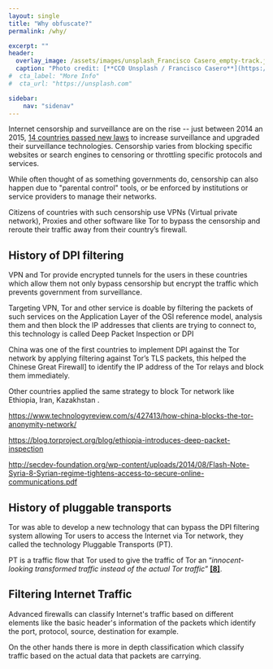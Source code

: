 ```yaml
---
layout: single
title: "Why obfuscate?"
permalink: /why/

excerpt: ""
header:
  overlay_image: /assets/images/unsplash_Francisco Casero_empty-track.jpg
  caption: "Photo credit: [**CC0 Unsplash / Francisco Casero**](https://unsplash.com)"
#  cta_label: "More Info"
#  cta_url: "https://unsplash.com"

sidebar:
    nav: "sidenav"
---
```


Internet censorship and surveillance are on the rise -- just between 2014 an 2015, [14 countries passed new laws](https://freedomhouse.org/report/freedom-net/freedom-net-2015) to increase surveillance and upgraded their surveillance technologies. Censorship varies from blocking specific websites or search engines to censoring or throttling specific protocols and services.

While often thought of as something governments do, censorship can also happen due to "parental control" tools, or be enforced by institutions or service providers to manage their networks.  

Citizens of countries with such censorship use VPNs (Virtual private network), Proxies and other software like Tor to bypass the censorship and reroute their traffic away from their country’s firewall.


## History of DPI filtering

VPN and Tor provide encrypted tunnels for the users in these countries which allow them not only bypass censorship but encrypt the traffic which prevents government from surveillance.

Targeting VPN, Tor and other service is doable by filtering the packets of such services on the Application Layer of the OSI reference model, analysis them and then block the IP addresses that clients are trying to connect to, this technology is called Deep Packet Inspection or DPI

China was one of the first countries to implement DPI against the Tor network by applying filtering against Tor’s TLS packets, this helped the Chinese Great Firewall] to identify the IP address of the Tor relays and
block them immediately.

Other countries applied the same strategy to block Tor network like Ethiopia, Iran, Kazakhstan .

https://www.technologyreview.com/s/427413/how-china-blocks-the-tor-anonymity-network/

https://blog.torproject.org/blog/ethiopia-introduces-deep-packet-inspection

http://secdev-foundation.org/wp-content/uploads/2014/08/Flash-Note-Syria-8-Syrian-regime-tightens-access-to-secure-online-communications.pdf

## History of pluggable transports

Tor was able to develop a new technology that can bypass the DPI filtering system allowing Tor users to access the Internet via Tor network, they called the technology Pluggable Transports (PT).

PT is a traffic flow that Tor used to give the traffic of Tor an “*innocent-looking transformed traffic instead of the actual Tor traffic*” <a href="#_ftn8" name="_ftnref8" title=""><strong>[8]</strong></a>.

## Filtering Internet Traffic

Advanced firewalls can classify Internet's traffic based on different elements like the basic header's information of the packets which identify the port, protocol, source, destination for example.

On the other hands there is more in depth classification which classify traffic based on the actual data that packets are carrying.